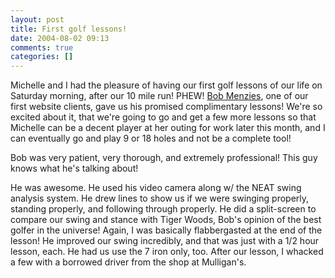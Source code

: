 ```yaml
---
layout: post
title: First golf lessons!
date: 2004-08-02 09:13
comments: true
categories: []
---
```

Michelle and I had the pleasure of having our first golf lessons of our life on Saturday morning, after our 10 mile run! PHEW! <a href="http://www.bobmenzies.com">Bob Menzies</a>, one of our first website clients, gave us his promised complimentary lessons! We're so excited about it, that we're going to go and get a few more lessons so that Michelle can be a decent player at her outing for work later this month, and I can eventually go and play 9 or 18 holes and not be a complete tool!

Bob was very patient, very thorough, and extremely professional! This guy knows what he's talking about!

He was awesome. He used his video camera along w/ the NEAT swing analysis system. He drew lines to show us if we were swinging properly, standing properly, and following through properly. He did a split-screen to compare our swing and stance with Tiger Woods, Bob's opinion of the best golfer in the universe! Again, I was basically flabbergasted at the end of the lesson! He improved our swing incredibly, and that was just with a 1/2 hour lesson, each. He had us use the 7 iron only, too. After our lesson, I whacked a few with a borrowed driver from the shop at Mulligan's.
